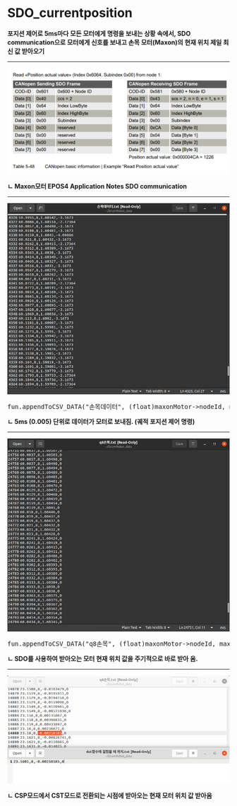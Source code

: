 # SDO_currentposition

**포지션 제어로 5ms마다 모든 모터에게 명령을 보내는 상황 속에서, SDO communication으로 모터에게 신호를 보내고 손목 모터(Maxon)의 현재 위치 제일 최신 값 받아오기**

---

<img src="./images/maxon_epos4_application.png" alt="SDO communication">

**ㄴ Maxon모터 EPOS4 Application Notes SDO communication**

---

<img src="./images/senddata.png" alt="send images">
<pre>
fun.appendToCSV_DATA("손목데이터", (float)maxonMotor->nodeId, maxonMotor->motorPosition, maxonMotor->motorTorque);
</pre>

**ㄴ 5ms (0.005) 단위로 데이터가 모터로 보내짐. (궤적 포지션 제어 명령)**

---

<img src="./images/recvdata.png" alt="recv images">
<pre>
fun.appendToCSV_DATA("q8손목", (float)maxonMotor->nodeId, maxonMotor->motorPosition, 0);
</pre>

**ㄴ SDO를 사용하여 받아오는 모터 현재 위치 값을 주기적으로 바로 받아 옴.**


---


<img src="./images/currentValue.png" alt="currentValue images">

**ㄴ CSP모드에서 CST모드로 전환되는 시점에 받아오는 현재 모터 위치 값 받아옴**
